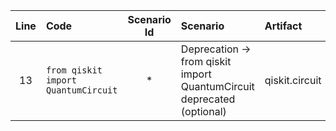 | Line | Code | Scenario Id | Scenario | Artifact | Refactoring |
| :-: | :- | :-: | :- | :- | :- |
| 13 | `from qiskit import QuantumCircuit` | * | Deprecation -> from qiskit import QuantumCircuit deprecated (optional) | qiskit.circuit | `from qiskit.circuit import QuantumCircuit` |